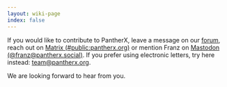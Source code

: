 ```yaml
---
layout: wiki-page
index: false
---
```


If you would like to contribute to PantherX, leave a message on our [forum](https://community.pantherx.org/), reach out on [Matrix (#public:pantherx.org)](https://matrix.to/#/#public:pantherx.org) or mention Franz on [Mastodon (@franz@pantherx.social)](https://pantherx.social/@franz). If you prefer using electronic letters, try here instead: [team@pantherx.org](mailto:team@pantherx.org).

We are looking forward to hear from you.
